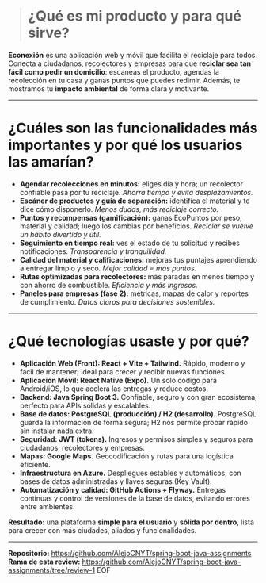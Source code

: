 > # ¿Qué es mi producto y para qué sirve?

**Econexión** es una aplicación web y móvil que facilita el reciclaje para todos. Conecta a ciudadanos, recolectores y empresas para que **reciclar sea tan fácil como pedir un domicilio**: escaneas el producto, agendas la recolección en tu casa y ganas puntos que puedes redimir. Además, te mostramos tu **impacto ambiental** de forma clara y motivante.

---

# ¿Cuáles son las funcionalidades más importantes y por qué los usuarios las amarían?

- **Agendar recolecciones en minutos:** eliges día y hora; un recolector confiable pasa por tu reciclaje. *Ahorra tiempo y evita desplazamientos.*
- **Escáner de productos y guía de separación:** identifica el material y te dice cómo disponerlo. *Menos dudas, más reciclaje correcto.*
- **Puntos y recompensas (gamificación):** ganas EcoPuntos por peso, material y calidad; luego los cambias por beneficios. *Reciclar se vuelve un hábito divertido y útil.*
- **Seguimiento en tiempo real:** ves el estado de tu solicitud y recibes notificaciones. *Transparencia y tranquilidad.*
- **Calidad del material y calificaciones:** mejoras tus puntajes aprendiendo a entregar limpio y seco. *Mejor calidad = más puntos.*
- **Rutas optimizadas para recolectores:** más paradas en menos tiempo y con ahorro de combustible. *Eficiencia y más ingresos.*
- **Paneles para empresas (fase 2):** métricas, mapas de calor y reportes de cumplimiento. *Datos claros para decisiones sostenibles.*

---

# ¿Qué tecnologías usaste y por qué?

- **Aplicación Web (Front): React + Vite + Tailwind.** Rápido, moderno y fácil de mantener; ideal para crecer y recibir nuevas funciones.
- **Aplicación Móvil: React Native (Expo).** Un solo código para Android/iOS, lo que acelera las entregas y reduce costos.
- **Backend: Java Spring Boot 3.** Confiable, seguro y con gran ecosistema; perfecto para APIs sólidas y escalables.
- **Base de datos: PostgreSQL (producción) / H2 (desarrollo).** PostgreSQL guarda la información de forma segura; H2 nos permite probar rápido sin instalar nada extra.
- **Seguridad: JWT (tokens).** Ingresos y permisos simples y seguros para ciudadanos, recolectores y empresas.
- **Mapas: Google Maps.** Geocodificación y rutas para una logística eficiente.
- **Infraestructura en Azure.** Despliegues estables y automáticos, con bases de datos administradas y llaves seguras (Key Vault).
- **Automatización y calidad: GitHub Actions + Flyway.** Entregas continuas y control de versiones de la base de datos, evitando errores entre ambientes.

**Resultado:** una plataforma **simple para el usuario** y **sólida por dentro**, lista para crecer con más ciudades, aliados y funcionalidades.

---

**Repositorio:** https://github.com/AlejoCNYT/spring-boot-java-assignments
**Rama de esta review:** https://github.com/AlejoCNYT/spring-boot-java-assignments/tree/review-1
EOF
